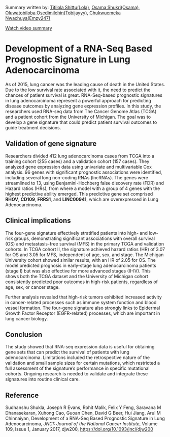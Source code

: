 <!--StartFragment-->

Summary written by: [Titilola Shittu(Lola)](https://github.com/lhorla), [Osama Shukri(Osama)](https://github.com/osamashukri), [Oluwatobiloba Osedimilehin(Tobijayyy)](https://github.com/tobijayyy), [Chukwuemeka Nwachuya(Emzy247)](https://github.com/Megzi247) 

[Watch video summary](https://www.linkedin.com/posts/titi-shittu_biomarkerdiscovery-hackbiointernship-lungcancerresearch-activity-7238173218757308416-QDHo?utm_source=share&utm_medium=member_desktop)

# **Development of a RNA-Seq Based Prognostic Signature in Lung Adenocarcinoma**

As of 2015, lung cancer was the leading cause of death in the United States. Due to the low survival rate associated with it, the need to predict the chances of patient survival is great. RNA-Seq-based prognostic signatures in lung adenocarcinoma represent a powerful approach for predicting disease outcomes by analyzing gene expression profiles. In this study, the researchers used RNA-seq data from The Cancer Genome Atlas (TCGA) and a patient cohort from the University of Michigan. The goal was to develop a gene signature that could predict patient survival outcomes to guide treatment decisions.


## **Validation of gene signature**

Researchers divided 412 lung adenocarcinoma cases from TCGA into a training cohort (255 cases) and a validation cohort (157 cases). They analyzed gene expression data using univariate and multivariable Cox analysis. 96 genes with significant prognostic associations were identified, including several long non-coding RNAs (lncRNAs). The genes were streamlined to 13, using Benjamini-Hochberg false discovery rate (FDR) and Hazard ratios (HRs),  from where a model with a group of 4 genes with the highest predictive ability emerged. This predictive gene set comprised **RHOV**, **CD109**, **FRRS1**, and **LINC00941**, which are overexpressed in Lung Adenocarcinoma.


## **Clinical implications**

The four-gene signature effectively stratified patients into high- and low-risk groups, demonstrating significant associations with overall survival (OS) and metastasis-free survival (MFS) in the primary TCGA and validation cohorts.  In TCGA cohort II, the signature achieved hazard ratios (HR) of 3.07 for OS and 3.05 for MFS, independent of age, sex, and stage. The Michigan University cohort showed similar results, with an HR of 2.05 for OS. The model predicted prognosis in early-stage lung adenocarcinoma patients (stage I) but was also effective for more advanced stages (II-IV). This shows both the TCGA dataset and the University of Michigan cohort consistently predicted poor outcomes in high-risk patients, regardless of age, sex, or cancer stage.

Further analysis revealed that high-risk tumors exhibited increased activity in cancer-related processes such as immune system function and blood vessel formation. The four-gene signature also strongly links to Epidermal Growth Factor Receptor (EGFR-related) processes, which are important in lung cancer biology.


## **Conclusion**

The study showed that RNA-seq expression data is useful for obtaining gene sets that can predict the survival of patients with lung adenocarcinoma. Limitations included the retrospective nature of the validation and small sample sizes for certain mutations, which restricted a full assessment of the signature’s performance in specific mutational cohorts. Ongoing research is needed to validate and integrate these signatures into routine clinical care.


## **Reference**

Sudhanshu Shukla, Joseph R Evans, Rohit Malik, Felix Y Feng, Saravana M Dhanasekaran, Xuhong Cao, Guoan Chen, David G Beer, Hui Jiang, Arul M Chinnaiyan, Development of a RNA-Seq Based Prognostic Signature in Lung Adenocarcinoma, _JNCI: Journal of the National Cancer Institute_, Volume 109, Issue 1, January 2017, djw200, <https://doi.org/10.1093/jnci/djw200>



<!--EndFragment-->
